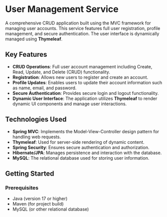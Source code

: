 # User Management Service

A comprehensive CRUD application built using the MVC framework for managing user accounts. This service features full user registration, profile management, and secure authentication. The user interface is dynamically managed using **Thymeleaf**.

## Key Features

- **CRUD Operations**: Full user account management including Create, Read, Update, and Delete (CRUD) functionality.
- **Registration**: Allows new users to register and create an account.
- **Profile Updates**: Enables users to update their account information such as name, email, and password.
- **Secure Authentication**: Provides secure login and logout functionality.
- **Dynamic User Interface**: The application utilizes **Thymeleaf** to render dynamic UI components and manage user interactions.

## Technologies Used

- **Spring MVC**: Implements the Model-View-Controller design pattern for handling web requests.
- **Thymeleaf**: Used for server-side rendering of dynamic content.
- **Spring Security**: Ensures secure authentication and authorization.
- **Hibernate/JPA**: Manages persistence and interaction with the database.
- **MySQL**: The relational database used for storing user information.

## Getting Started

### Prerequisites

- Java (version 17 or higher)
- Maven (for project build)
- MySQL (or other relational database)
